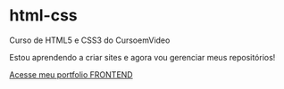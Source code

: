 # html-css
 Curso de HTML5 e CSS3 do CursoemVideo


Estou aprendendo a criar sites e agora vou gerenciar meus repositórios!

<a href="https://github.com/geraldoneto771/meu-portfolio-frontend/blob/main/index.html">Acesse meu portfolio FRONTEND</a>

